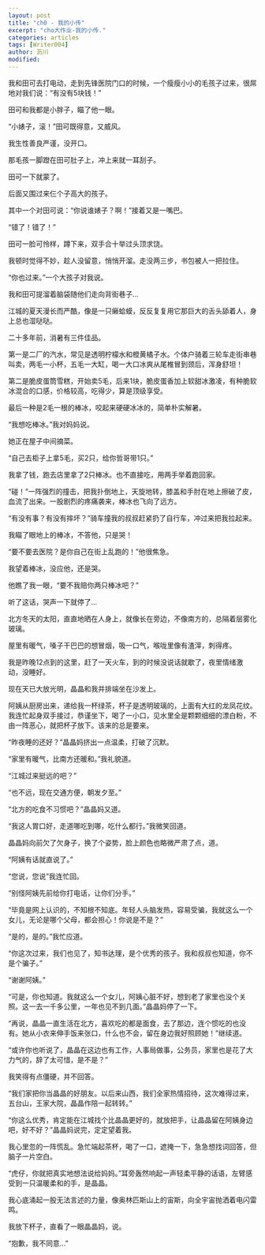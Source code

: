 ```yaml
---
layout: post
title: "ch0 - 我的小传"
excerpt: "cho大作业-我的小传."
categories: articles
tags: [Writer004]
author: 沥川
modified:
---
```


我和田可去打电动，走到先锋医院门口的时候，一个瘦瘦小小的毛孩子过来，很屌地对我们说：“有没有5块钱！”

田可和我都是小胖子，瞄了他一眼。

“小婊子，滚！”田可既得意，又威风。

我生性善良严谨，没开口。

那毛孩一脚蹬在田可肚子上，冲上来就一耳刮子。

田可一下就蒙了。

后面又围过来仨个子高大的孩子。

其中一个对田可说：“你说谁婊子？啊！”接着又是一嘴巴。

“错了！错了！”

田可一脸可怜样，蹲下来，双手合十举过头顶求饶。

我顿时觉得不妙，趁人没留意，悄悄开溜。走没两三步，书包被人一把拉住。

“你也过来。”一个大孩子对我说。

我和田可提溜着脑袋随他们走向背街巷子...



江城的夏天漫长而严酷，像是一只癞蛤蟆，反反复复用它那巨大的舌头舔着人，身上总也湿哒哒。

二十多年前，消暑有三件佳品。

第一是二厂的汽水，常见是透明柠檬水和橙黄橘子水。个体户骑着三轮车走街串巷叫卖，两毛一小杯，五毛一大缸，喝一大口冰爽从尾椎冒到颈后，浑身舒坦！

第二是脆皮蛋筒雪糕，开始卖5毛，后来1块，脆皮蛋香加上软甜冰激凌，有种脆软冰混合的口感，价格较高，吃得少，算是顶级享受。

最后一种是2毛一根的棒冰，咬起来硬硬冰冰的，简单朴实解暑。

“我想吃棒冰。”我对妈妈说。

她正在屋子中间摘菜。

“自己去柜子上拿5毛，买2只，给你哲哥带1只。”

我拿了钱，跑去店里拿了2只棒冰。也不直接吃，用两手举着跑回家。

“碰！”一阵强烈的撞击，把我扑倒地上，天旋地转，膝盖和手肘在地上擦破了皮，血流了出来。一股剧烈的疼痛袭来，棒冰也飞向了远方。

“有没有事？有没有摔坏？”骑车撞我的叔叔赶紧扔了自行车，冲过来把我拉起来。

我瞄了眼地上的棒冰，不答他，只是哭！

“要不要去医院？是你自己在街上乱跑的！”他很焦急。

我望着棒冰，没应他，还是哭。

他瞧了我一眼，“要不我赔你两只棒冰吧？”

听了这话，哭声一下就停了...


北方冬天的太阳，直直地晒在人身上，就像长在旁边，不像南方的，总隔着层雾化玻璃。

屋里有暖气，嗓子干巴巴的想冒烟，吸一口气，喉咙里像有渣滓，刺得疼。

我是昨晚12点到的这里，赶了一天火车，到的时候没说话就歇了，夜里情绪激动，没睡好。

现在天已大放光明，晶晶和我并排端坐在沙发上。

阿姨从厨房出来，递给我一杯绿茶，杯子是透明玻璃的，上面有大红的龙凤花纹。我连忙起身双手接过，恭谨坐下，喝了一小口，见水里全是颗颗细细的漂白粉，不由一阵恶心，就把杯子放下。该来的总是要来。

“昨夜睡的还好？”晶晶妈挤出一点温柔，打破了沉默。

“家里有暖气，比南方还暖和。”我礼貌道。

“江城过来挺远的吧？”

“也不远，现在交通方便，朝发夕至。”

“北方的吃食不习惯吧？”晶晶妈又道。

“我这人胃口好，走道哪吃到哪，吃什么都行。”我微笑回道。

晶晶妈向前欠了欠身子，换了个姿势，脸上颜色也略微严肃了点，道。

“阿姨有话就直说了。”

“您说，您说”我连忙回。

“别怪阿姨先前给你打电话，让你们分手。”

“毕竟是网上认识的，不知根不知底。年轻人头脑发热，容易受骗，我就这么一个女儿，无论是哪个父母，都会担心！你说是不是？”

“是的，是的。”我忙应道。

“你这次过来，我们也见了，知书达理，是个优秀的孩子。我和叔叔也知道，你不是个骗子。”

“谢谢阿姨。”

“可是，你也知道。我就这么一个女儿，阿姨心脏不好，想到老了家里也没个关照。这一去一千多公里，一年也见不到几面。”晶晶妈停了一下。

“再说，晶晶一直生活在北方，喜欢吃的都是面食，去了那边，连个惯吃的也没有。她从小衣来伸手饭来张口，什么也不会，留在身边我好照顾她！”继续道。

“或许你也听说了，晶晶在这边也有工作，人事局做事，公务员，家里也是花了大力气的，辞了太可惜，是不是？”

我笑得有点僵硬，并不回答。

“我们家把你当晶晶的好朋友。以后来山西，我们全家热情招待，这次难得过来，五台山，王家大院，晶晶作陪一起转转。”

“你这么优秀，肯定能在江城找个比晶晶更好的，就放把手，让晶晶留在阿姨身边吧，好不好？”晶晶妈说完，定定望着我。

我心里忽的一阵慌乱。急忙端起茶杯，喝了一口，遮掩一下，急急想找词回答，但脑子一片空白。

“虎仔，你就把真实地想法说给妈妈。”耳旁轰然响起一声轻柔平静的话语，左臂感受到一只温暖柔和的手，是晶晶。

我心底涌起一股无法言述的力量，像奥林匹斯山上的宙斯，向全宇宙抛洒着电闪雷鸣。

我放下杯子，直看了一眼晶晶妈，说。

“抱歉，我不同意...”
